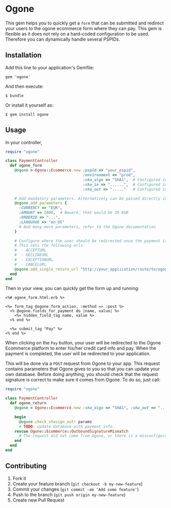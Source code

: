 # Ogone

This gem helps you to quickly get a `form` that can be submitted and redirect
your users to the ogone ecommerce form where they can pay. This gem is flexible
as it does not rely on a hard-coded configuration to be used. Therefore you can
dynamically handle several PSPIDs.

## Installation

Add this line to your application's Gemfile:

    gem 'ogone'

And then execute:

    $ bundle

Or install it yourself as:

    $ gem install ogone

## Usage

In your controller,

```ruby
require "ogone"

class PaymentController
  def ogone_form
    @ogone = Ogone::Ecommerce.new :pspid => "your_pspid",
                                  :environment => "prod",
                                  :sha_algo => "SHA1",  # Configured in your back-office
                                  :sha_in => "......",  # Configured in your back-office
                                  :sha_out => "....."   # Configured in your back-office

    # Add mandatory parameters. Alternatively can be passed directly in `@ogone.fields_for_payment`
    @ogone.add_parameters {
      :CURRENCY => "EUR",
      :AMOUNT => 2000,  # Beware, that would be 20 EUR
      :ORDERID => "...",
      :LANGUAGE => "en_US"
      # And many more parameters, refer to the Ogone documentation
    }

    # Configure where the user should be redirected once the payment is completed
    # This sets the following urls:
    #  - ACCEPTURL
    #  - DECLINEURL
    #  - EXCEPTIONURL
    #  - CANCELURL
    @ogone.add_single_return_url "http://your_application/route/to/ogone/return"
  end
end
```

Then in your view, you can quickly get the form up and running:

```erb
<%# ogone_form.html.erb %>

<%= form_tag @ogone.form_action, :method => :post %>
  <% @ogone.fields_for_payment do |name, value| %>
    <%= hidden_field_tag name, value %>
  <% end %>

  <%= submit_tag "Pay" %>
<% end %>
```

When clicking on the `Pay` button, your user will be redirected to the Ogone
Ecommerce platform to enter his/her credit card info and pay. When the payment
is completed, the user will be redirected to your application.

This will be done via a `POST` request from Ogone to your app. This request contains
parameters that Ogone gives to you so that you can update your own database. Before
doing anything, you should check that the request signature is correct to make sure
it comes from Ogone. To do so, just call:

```ruby
require "ogone"

class PaymentController
  def ogone_return
    @ogone = Ogone::Ecommerce.new :sha_algo => "SHA1", :sha_out => "...."

    begin
      @ogone.check_shasign_out! params
      # TODO: update database with payment info.
    rescue Ogone::Ecommerce::OutboundSignatureMismatch
      # The request did not come from Ogone, or there is a misconfiguration of sha_out.
    end
  end
end
```

## Contributing

1. Fork it
2. Create your feature branch (`git checkout -b my-new-feature`)
3. Commit your changes (`git commit -am 'Add some feature'`)
4. Push to the branch (`git push origin my-new-feature`)
5. Create new Pull Request
